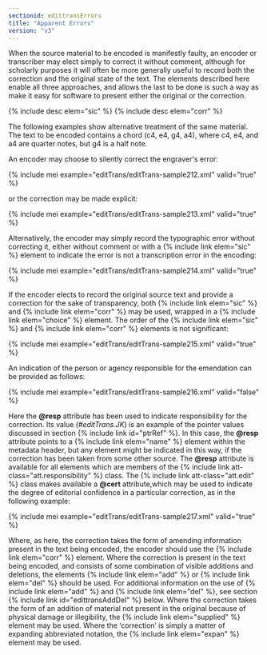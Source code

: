 ```yaml
---
sectionid: edittransErrors
title: "Apparent Errors"
version: "v3"
---
```


When the source material to be encoded is manifestly faulty, an encoder or transcriber may elect simply to correct it without comment, although for scholarly purposes it will often be more generally useful to record both the correction and the original state of the text. The elements described here enable all three approaches, and allows the last to be done is such a way as make it easy for software to present either the original or the correction.

{% include desc elem="sic" %} 
{% include desc elem="corr" %} 

The following examples show alternative treatment of the same material. The text to be encoded contains a chord (c4, e4, g4, a4), where c4, e4, and a4 are quarter notes, but g4 is a half note.

An encoder may choose to silently correct the engraver's error:

{% include mei example="editTrans/editTrans-sample212.xml" valid="true" %}

or the correction may be made explicit:

{% include mei example="editTrans/editTrans-sample213.xml" valid="true" %}

Alternatively, the encoder may simply record the typographic error without correcting it, either without comment or with a {% include link elem="sic" %} element to indicate the error is not a transcription error in the encoding:

{% include mei example="editTrans/editTrans-sample214.xml" valid="true" %}

If the encoder elects to record the original source text and provide a correction for the sake of transparency, both {% include link elem="sic" %} and {% include link elem="corr" %} may be used, wrapped in a {% include link elem="choice" %} element. The order of the {% include link elem="sic" %} and {% include link elem="corr" %} elements is not significant:

{% include mei example="editTrans/editTrans-sample215.xml" valid="true" %}

An indication of the person or agency responsible for the emendation can be provided as follows:

{% include mei example="editTrans/editTrans-sample216.xml" valid="false" %}

Here the **@resp** attribute has been used to indicate responsibility for the correction. Its value (*#editTrans.JK*) is an example of the pointer values discussed in section {% include link id="ptrRef" %}. In this case, the **@resp** attribute points to a {% include link elem="name" %} element within the metadata header, but any element might be indicated in this way, if the correction has been taken from some other source. The **@resp** attribute is available for all elements which are members of the {% include link att-class="att.responsibility" %} class. The {% include link att-class="att.edit" %} class makes available a **@cert** attribute,which may be used to indicate the degree of editorial confidence in a particular correction, as in the following example:

{% include mei example="editTrans/editTrans-sample217.xml" valid="true" %}

Where, as here, the correction takes the form of amending information present in the text being encoded, the encoder should use the {% include link elem="corr" %} element. Where the correction is present in the text being encoded, and consists of some combination of visible additions and deletions, the elements {% include link elem="add" %} or {% include link elem="del" %} should be used. For additional information on the use of {% include link elem="add" %} and {% include link elem="del" %}, see section {% include link id="edittransAddDel" %} below. Where the correction takes the form of an addition of material not present in the original because of physical damage or illegibility, the {% include link elem="supplied" %} element may be used. Where the ‘correction’ is simply a matter of expanding abbreviated notation, the {% include link elem="expan" %} element may be used.
